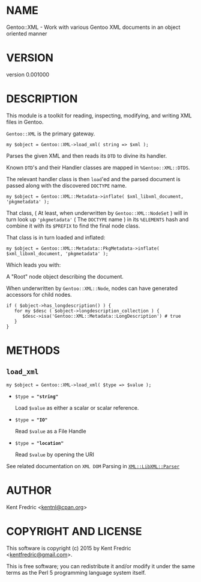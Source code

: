 # NAME

Gentoo::XML - Work with various Gentoo XML documents in an object oriented manner

# VERSION

version 0.001000

# DESCRIPTION

This module is a toolkit for reading, inspecting, modifying, and writing XML files
in Gentoo.

`Gentoo::XML` is the primary gateway.

    my $object = Gentoo::XML->load_xml( string => $xml );

Parses the given XML and then reads its `DTD` to divine its handler.

Known `DTD`'s and their Handler classes are mapped in `%Gentoo::XML::DTDS`.

The relevant handler class is then `load`'ed and the parsed document is
passed along with the discovered `DOCTYPE` name.

    my $object = Gentoo::XML::Metadata->inflate( $xml_libxml_document, 'pkgmetadata' );

That class, ( At least, when underwritten by `Gentoo::XML::NodeSet` ) will
in turn look up `'pkgmetadata'`  ( The `DOCTYPE` name ) in its `%ELEMENTS`
hash and combine it with its `$PREFIX` to find the final node class.

That class is in turn loaded and inflated:

    my $object = Gentoo::XML::Metadata::PkgMetadata->inflate( $xml_libxml_document, 'pkgmetadata' );

Which leads you with:

A "Root" node object describing the document.

When underwritten by `Gentoo::XML::Node`, nodes can have generated accessors for
child nodes.

    if ( $object->has_longdescription() ) {
       for my $desc ( $object->longdescription_collection ) {
          $desc->isa('Gentoo::XML::Metadata::LongDescription') # true
       }
    }

# METHODS

## `load_xml`

    my $object = Gentoo::XML->load_xml( $type => $value );

- `$type = `**`"string"`**

    Load `$value` as either a scalar or scalar reference.

- `$type = `**`"IO"`**

    Read `$value` as a File Handle

- `$type = `**`"location"`**

    Read `$value` by opening the URI

See related documentation on `XML DOM` Parsing in
[`XML::LibXML::Parser`](https://metacpan.org/pod/XML::LibXML::Parser#DOM-Parser)

# AUTHOR

Kent Fredric &lt;kentnl@cpan.org>

# COPYRIGHT AND LICENSE

This software is copyright (c) 2015 by Kent Fredric &lt;kentfredric@gmail.com>.

This is free software; you can redistribute it and/or modify it under
the same terms as the Perl 5 programming language system itself.
